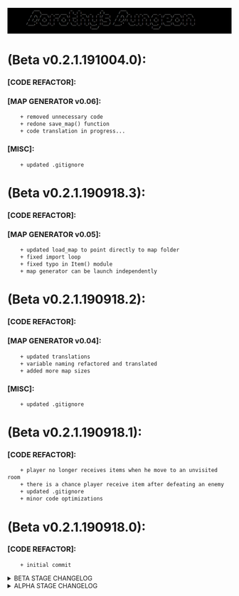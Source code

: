 
![Logo](https://github.com/zutmkr/Studia/blob/master/praca_inz/static/logo.PNG)

# (Beta v0.2.1.191004.0):
### [CODE REFACTOR]:
### [MAP GENERATOR v0.06]:
        + removed unnecessary code   
        + redone save_map() function 
        + code translation in progress...  
### [MISC]:
        + updated .gitignore  

# (Beta v0.2.1.190918.3):
### [CODE REFACTOR]:
### [MAP GENERATOR v0.05]:
        + updated load_map to point directly to map folder  
        + fixed import loop  
        + fixed typo in Item() module  
        + map generator can be launch independently

# (Beta v0.2.1.190918.2):
### [CODE REFACTOR]:
### [MAP GENERATOR v0.04]:
        + updated translations  
        + variable naming refactored and translated  
        + added more map sizes  
### [MISC]:
        + updated .gitignore          

# (Beta v0.2.1.190918.1):
### [CODE REFACTOR]:
        + player no longer receives items when he move to an unvisited room  
        + there is a chance player receive item after defeating an enemy  
        + updated .gitignore  
        + minor code optimizations  

# (Beta v0.2.1.190918.0):
### [CODE REFACTOR]:
        + initial commit

<details><summary>BETA STAGE CHANGELOG</summary>
<p>

# (Beta v0.2.1.180308):
### [CODE + HOTFIX]:
        + fixed a bug that prevented the game from running (missing file)  
        + fixed some of the texts in the game  
        + improved methods responsible for drawing images  
        + a new Gargoyle appearance  

# (Beta v0.2):
### [CODE]:
        + corrected file encoding (\ EN \ menu_enabled_test.txt)  
        + added instructions to close the file in the rysujobrazy module  
        + light code ordering  
### [NEW FEATURE]:
        + unlocked option ABOUT GAME

# (Beta v0.1b):
### [EDITOR v0.03]:
        + the LOAD window has been improved  
        + minor errors fixed  
### [NEW FEATURE]:
        + added information about the status of the current task  

# (Beta v0.1a):
### [NEW FEATURE]:
        + underground editor v0.02  
        + added a second task for the Merchant

# (Beta v0.020RC):
### [CODE]:
        + adding the A * search algorithm  
        + map is generated in three variants of size  
### [KNOWN BUGS]:
        + selecting the 'new game' on the death screen takes you to the Main menu  
         ++ fixed (python turned out to use '__main__ import' to use initializer script methods)
</p>
</details>

<details><summary>ALPHA STAGE CHANGELOG</summary>
<p>

# (Alpha v0.013):
### [CODE]:
        + error caught by the exception is now saved to the file
### [NEW FEATURE]:
        + tasks and rewards for the player  
         ++ info (Only 1 trader's job)  
        + table with the number of points collected at the end of the game  
        + the ability to name your character
### [KNOWN BUGS]:
        + the scoreboard does not write to the screen after the player's death

# (Alpha v0.012):
### [QUALITY OF LIFE]:
        + added version number of the game at LOGO  
        + added ability to go back to the game on the game over screen  
        + the player will know faster if he sells / buys  
        + improved formatting of item names on the trade screen  
         ++ fixed (legends are badly displayed)  
        + legend obtained on the map (status) is now described more concretely
### [CODE]:
        + the battle balance has been modified  
        + improved GAME OVER screen  
        + specify item stats  
        + optimize the Player.handel () method  
        + healer scales with the dungeon level  
        + damage dealt by monsters scales with the level of the dungeon  
        + fixed the reset of the dungeon level after the player has begun a new game from the game over screen  
        + blacksmith and tradesman tag removed from the map view  
         ++ hotfix (I also accidentally removed info about the backpack and the form ..)  
        + add statistics to items  
         ++ fixed (problem with assigning string +5 to non-legendary items, items from sale are copying to the backpack at the exit from the trader)

# (Alpha v0.011):
        + main game menu  
        + prize (gold) for wins won  
        + save game option  
        + support for coding Polish characters  
        + increased damage dealt by the player to 15 on the 1st level  
        + increased chances of escaping to 25%  
        + trading was programmed  
        + healer scales with the level  
        + gold number indicator added to the character screen

# (Alpha v0.010c):
        + added the ability to buy items from the trader and a smooth selection of items from the list  
        + added the possibility of meeting a trader and basic interaction with him

# (Alpha v0.010b):
        + added the possibility of starting a new game on the 'game over' screen  
        + the player only receives one item per room

# (Alpha v0.010a):
        + three new opponents added  
        + description and blacksmith sign added to the player's interface (no upgrading of items yet)  
        + added level descent marker in the underground  
        + added description and trader's mark to the player's interface (no trading has been programmed yet)  
        + fixed a bug using the exit button from the game

# (Alpha v0.010):
        + refactoring of the code  
        + added the sound of getting the legendary item  
        + changed the sound of the player's attack and the death of the opponent to a more pleasant one for the ear

# (Alpha v0.09d):
        + change of map drawing algorithm. The map is drawn only when the player discovers the fields

# (Alpha v0.09c):
        + fighting sounds added  
        + fixed map discovery at 2+ levels

# (Alpha v0.09b):
        + added dynamic map discovery

# (Alpha v0.09a):
        + death animations of the player added

# (Alpha v0.09):
        + improved display of monster life values ​​(maxPZ)  
        + added scaling of the monster's life depending on the level of the dungeon  
        + combat escape options have been programmed (20% chance)  
        + you can leave the game with the "`" sign in the 'map' view

# (Alpha v0.08):
        + the game ends only with the death of the player (infinite dyngeons, yay!)  
        + added 'status bar' telling what's going on with the character  
        + battle mode added  
        + show_states -> show the character card  
        + events in all directions  
        + a lot of changes in quality of life  
        + when a player finds a legendary item that will permanently give him +5 strength  
        + and a lot of other things that I do not remember ...

# (Alpha v0.03):
        + a line was added asking where the player should go  
        + increased time of displaying information for the player to 1 second (from 0.3s)

# (Alpha v0.02):
        + added support for moving the player without the need to accept the action using the 'enter' key  
        + added the sleep () method from the 'time' library so that the screen does not clear too quickly by erasing the player's feedback instructions

# (Alpha v0.01):
        + the first playable version
</p>
</details>

